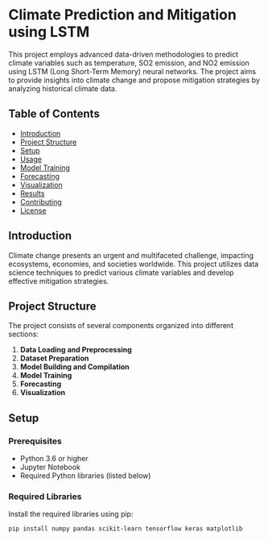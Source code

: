 # Climate Prediction and Mitigation using LSTM

This project employs advanced data-driven methodologies to predict climate variables such as temperature, SO2 emission, and NO2 emission using LSTM (Long Short-Term Memory) neural networks. The project aims to provide insights into climate change and propose mitigation strategies by analyzing historical climate data.

## Table of Contents

- [Introduction](#introduction)
- [Project Structure](#project-structure)
- [Setup](#setup)
- [Usage](#usage)
- [Model Training](#model-training)
- [Forecasting](#forecasting)
- [Visualization](#visualization)
- [Results](#results)
- [Contributing](#contributing)
- [License](#license)

## Introduction

Climate change presents an urgent and multifaceted challenge, impacting ecosystems, economies, and societies worldwide. This project utilizes data science techniques to predict various climate variables and develop effective mitigation strategies.

## Project Structure

The project consists of several components organized into different sections:

1. **Data Loading and Preprocessing**
2. **Dataset Preparation**
3. **Model Building and Compilation**
4. **Model Training**
5. **Forecasting**
6. **Visualization**

## Setup

### Prerequisites

- Python 3.6 or higher
- Jupyter Notebook
- Required Python libraries (listed below)

### Required Libraries

Install the required libraries using pip:

```bash
pip install numpy pandas scikit-learn tensorflow keras matplotlib
